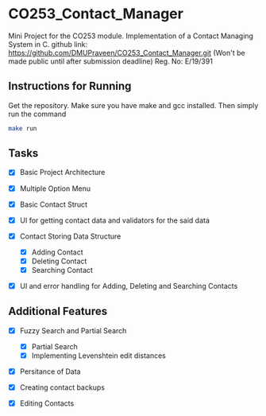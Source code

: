 # CO253_Contact_Manager
Mini Project for the CO253 module. Implementation of a Contact Managing System in C.
github link: https://github.com/DMUPraveen/CO253_Contact_Manager.git (Won't be made public until after submission deadline)
Reg. No: E/19/391

## Instructions for Running
Get the repository. Make sure you have make and gcc installed. Then simply run the command
```bash
make run
```


## Tasks
- [x] Basic Project Architecture
- [x] Multiple Option Menu
- [x] Basic Contact Struct
- [x] UI for getting contact data and validators for the said data
- [x] Contact Storing Data Structure
    - [x] Adding Contact
    - [x] Deleting Contact
    - [x] Searching Contact
- [x] UI and error handling for Adding, Deleting and Searching Contacts


## Additional Features
- [x] Fuzzy Search and Partial Search
    - [x] Partial Search
    - [x] Implementing Levenshtein edit distances
- [x] Persitance of Data
- [x] Creating contact backups
- [x] Editing Contacts

